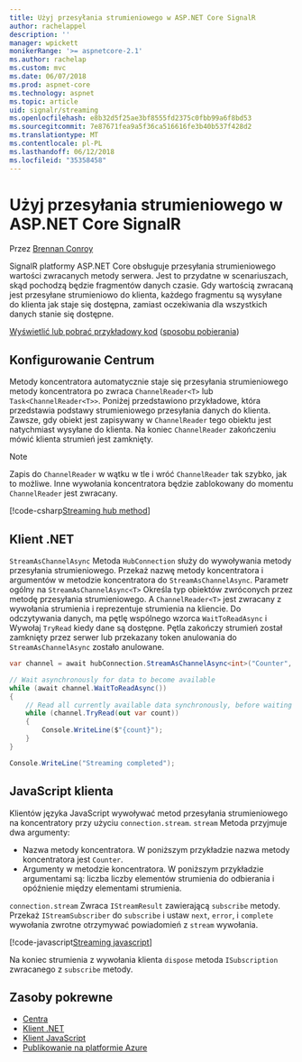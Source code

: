 ```yaml
---
title: Użyj przesyłania strumieniowego w ASP.NET Core SignalR
author: rachelappel
description: ''
manager: wpickett
monikerRange: '>= aspnetcore-2.1'
ms.author: rachelap
ms.custom: mvc
ms.date: 06/07/2018
ms.prod: aspnet-core
ms.technology: aspnet
ms.topic: article
uid: signalr/streaming
ms.openlocfilehash: e8b32d5f25ae3bf8555fd2375c0fbb99a6f8bd53
ms.sourcegitcommit: 7e87671fea9a5f36ca516616fe3b40b537f428d2
ms.translationtype: MT
ms.contentlocale: pl-PL
ms.lasthandoff: 06/12/2018
ms.locfileid: "35358458"
---
```

# <a name="use-streaming-in-aspnet-core-signalr"></a>Użyj przesyłania strumieniowego w ASP.NET Core SignalR

Przez [Brennan Conroy](https://github.com/BrennanConroy)

SignalR platformy ASP.NET Core obsługuje przesyłania strumieniowego wartości zwracanych metody serwera. Jest to przydatne w scenariuszach, skąd pochodzą będzie fragmentów danych czasie. Gdy wartością zwracaną jest przesyłane strumieniowo do klienta, każdego fragmentu są wysyłane do klienta jak staje się dostępna, zamiast oczekiwania dla wszystkich danych stanie się dostępne.

[Wyświetlić lub pobrać przykładowy kod](https://github.com/aspnet/Docs/tree/live/aspnetcore/signalr/streaming/sample) ([sposobu pobierania](xref:tutorials/index#how-to-download-a-sample))

## <a name="set-up-the-hub"></a>Konfigurowanie Centrum

Metody koncentratora automatycznie staje się przesyłania strumieniowego metody koncentratora po zwraca `ChannelReader<T>` lub `Task<ChannelReader<T>>`. Poniżej przedstawiono przykładowe, która przedstawia podstawy strumieniowego przesyłania danych do klienta. Zawsze, gdy obiekt jest zapisywany w `ChannelReader` tego obiektu jest natychmiast wysyłane do klienta. Na koniec `ChannelReader` zakończeniu mówić klienta strumień jest zamknięty.

> [!NOTE]
> Zapis do `ChannelReader` w wątku w tle i wróć `ChannelReader` tak szybko, jak to możliwe. Inne wywołania koncentratora będzie zablokowany do momentu `ChannelReader` jest zwracany.

[!code-csharp[Streaming hub method](streaming/sample/hubs/streamhub.cs?range=10-34)]

## <a name="net-client"></a>Klient .NET

`StreamAsChannelAsync` Metoda `HubConnection` służy do wywoływania metody przesyłania strumieniowego. Przekaż nazwę metody koncentratora i argumentów w metodzie koncentratora do `StreamAsChannelAsync`. Parametr ogólny na `StreamAsChannelAsync<T>` Określa typ obiektów zwróconych przez metodę przesyłania strumieniowego. A `ChannelReader<T>` jest zwracany z wywołania strumienia i reprezentuje strumienia na kliencie. Do odczytywania danych, ma pętlę wspólnego wzorca `WaitToReadAsync` i Wywołaj `TryRead` kiedy dane są dostępne. Pętla zakończy strumień został zamknięty przez serwer lub przekazany token anulowania do `StreamAsChannelAsync` zostało anulowane.

```csharp
var channel = await hubConnection.StreamAsChannelAsync<int>("Counter", 10, 500, CancellationToken.None);

// Wait asynchronously for data to become available
while (await channel.WaitToReadAsync())
{
    // Read all currently available data synchronously, before waiting for more data
    while (channel.TryRead(out var count))
    {
        Console.WriteLine($"{count}");
    }
}

Console.WriteLine("Streaming completed");
```

## <a name="javascript-client"></a>JavaScript klienta

Klientów języka JavaScript wywoływać metod przesyłania strumieniowego na koncentratory przy użyciu `connection.stream`. `stream` Metoda przyjmuje dwa argumenty:

* Nazwa metody koncentratora. W poniższym przykładzie nazwa metody koncentratora jest `Counter`.
* Argumenty w metodzie koncentratora. W poniższym przykładzie argumentami są: liczba liczby elementów strumienia do odbierania i opóźnienie między elementami strumienia.

`connection.stream` Zwraca `IStreamResult` zawierającą `subscribe` metody. Przekaż `IStreamSubscriber` do `subscribe` i ustaw `next`, `error`, i `complete` wywołania zwrotne otrzymywać powiadomień z `stream` wywołania.

[!code-javascript[Streaming javascript](streaming/sample/wwwroot/js/stream.js?range=19-36)]

Na koniec strumienia z wywołania klienta `dispose` metoda `ISubscription` zwracanego z `subscribe` metody.

## <a name="related-resources"></a>Zasoby pokrewne

* [Centra](xref:signalr/hubs)
* [Klient .NET](xref:signalr/dotnet-client)
* [Klient JavaScript](xref:signalr/javascript-client)
* [Publikowanie na platformie Azure](xref:signalr/publish-to-azure-web-app)